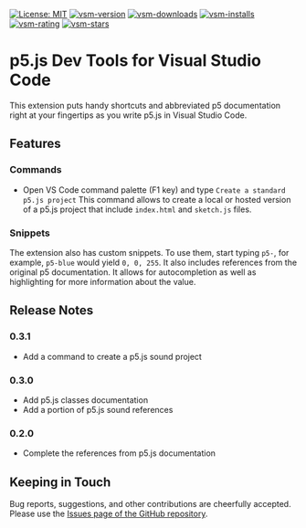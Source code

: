 [![License: MIT](https://img.shields.io/badge/License-MIT-yellow.svg)](https://opensource.org/licenses/MIT)
[![vsm-version](https://img.shields.io/visual-studio-marketplace/v/dominikasinski.p5-snippets-and-tools?style=flat-square&label=VS%20Marketplace&logo=visual-studio-code)](https://marketplace.visualstudio.com/items?itemName=dominikasinski.p5-snippets-and-tools)
[![vsm-downloads](https://img.shields.io/visual-studio-marketplace/d/dominikasinski.p5-snippets-and-tools?style=flat-square&label=downloads&logo=visual-studio-code)](https://marketplace.visualstudio.com/items?itemName=dominikasinski.p5-snippets-and-tools)
[![vsm-installs](https://img.shields.io/visual-studio-marketplace/i/dominikasinski.p5-snippets-and-tools?style=flat-square&label=installs&logo=visual-studio-code)](https://marketplace.visualstudio.com/items?itemName=dominikasinski.p5-snippets-and-tools)
[![vsm-rating](https://img.shields.io/visual-studio-marketplace/r/dominikasinski.p5-snippets-and-tools?style=flat-square&label=rating&logo=visual-studio-code)](https://marketplace.visualstudio.com/items?itemName=dominikasinski.p5-snippets-and-tools)
[![vsm-stars](https://img.shields.io/visual-studio-marketplace/stars/dominikasinski.p5-snippets-and-tools?style=flat-square&label=stars&logo=visual-studio-code)](https://marketplace.visualstudio.com/items?itemName=dominikasinski.p5-snippets-and-tools)

# p5.js Dev Tools for Visual Studio Code

This extension puts handy shortcuts and abbreviated p5 documentation right at your fingertips as you write p5.js in Visual Studio Code.

## Features

### Commands
 -  Open VS Code command palette (F1 key) and type `Create a standard p5.js project`
    This command allows to create a local or hosted version of a p5.js project that include `index.html` and `sketch.js` files.

### Snippets

The extension also has custom snippets. To use them, start typing `p5-`, for example, `p5-blue` would yield `0, 0, 255`.
It also includes references from the original p5 documentation. It allows for autocompletion as well as highlighting for more information about the value.


## Release Notes

### 0.3.1

- Add a command to create a p5.js sound project

### 0.3.0

- Add p5.js classes documentation
- Add a portion of p5.js sound references

### 0.2.0

- Complete the references from p5.js documentation


## Keeping in Touch
Bug reports, suggestions, and other contributions are cheerfully accepted. Please use the [Issues page of the GitHub repository](https://github.com/Dmkk01/p5-dev-tools/issues).


